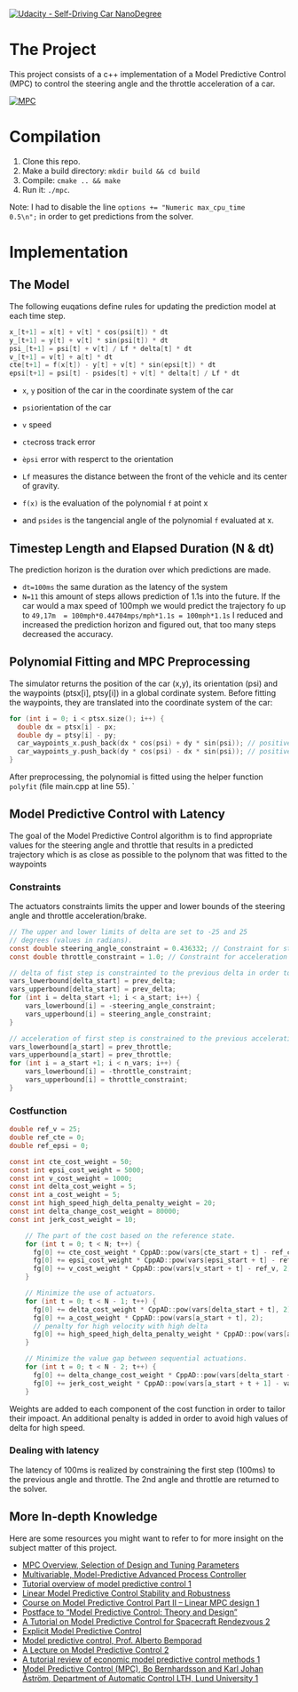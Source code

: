 [![Udacity - Self-Driving Car NanoDegree](https://s3.amazonaws.com/udacity-sdc/github/shield-carnd.svg)](http://www.udacity.com/drive)

# The Project
This project consists of a c++ implementation of a Model Predictive Control (MPC) to control the steering angle and the throttle acceleration of a car.

[![MPC](https://img.youtube.com/vi/G85SkykVckA/0.jpg)](https://www.youtube.com/watch?v=G85SkykVckA)

# Compilation
1. Clone this repo.
2. Make a build directory: `mkdir build && cd build`
3. Compile: `cmake .. && make`
4. Run it: `./mpc`.

Note: I had to disable the line ``options += "Numeric max_cpu_time          0.5\n";`` in order to get predictions from the solver.

# Implementation
## The Model
The following euqations define rules for updating the prediction model at each time step.

```c
x_[t+1] = x[t] + v[t] * cos(psi[t]) * dt
y_[t+1] = y[t] + v[t] * sin(psi[t]) * dt
psi_[t+1] = psi[t] + v[t] / Lf * delta[t] * dt
v_[t+1] = v[t] + a[t] * dt
cte[t+1] = f(x[t]) - y[t] + v[t] * sin(epsi[t]) * dt
epsi[t+1] = psi[t] - psides[t] + v[t] * delta[t] / Lf * dt
```
* ``x``, ``y`` position of the car in the coordinate system of the car
* ``psi``orientation of the car
* ``v`` speed
* ``cte``cross track error
* ``èpsi`` error with resperct to the orientation


* ``Lf`` measures the distance between the front of the vehicle and its center of gravity. 
* ``f(x)`` is the evaluation of the polynomial ``f`` at point x 
* and ``psides`` is the tangencial angle of the polynomial ``f`` evaluated at x.


## Timestep Length and Elapsed Duration (N & dt)
The prediction horizon is the duration over which predictions are made. 
* ``dt=100ms`` the same duration as the latency of the system
* ``N=11`` this amount of steps allows prediction of 1.1s into the future. If the car would a max speed of 100mph we would predict the trajectory fo up to ``49,17m  = 100mph*0.44704mps/mph*1.1s = 100mph*1.1s``
I reduced and increased the prediction horizon and figured out, that too many steps decreased the accuracy. 


## Polynomial Fitting and MPC Preprocessing
The simulator returns the position of the car (x,y), its orientation (psi) and the waypoints (ptsx[i], ptsy[i]) in a global cordinate system. Before fitting the waypoints, they are translated into the coordinate system of the car:

```c
for (int i = 0; i < ptsx.size(); i++) {
  double dx = ptsx[i] - px;
  double dy = ptsy[i] - py;
  car_waypoints_x.push_back(dx * cos(psi) + dy * sin(psi)); // positive values: ahead
  car_waypoints_y.push_back(dy * cos(psi) - dx * sin(psi)); // positive values: to the left
}
```
After preprocessing, the polynomial is fitted using the helper function ``polyfit`` (file main.cpp at line 55). 
`


## Model Predictive Control with Latency
The goal of the Model Predictive Control algorithm is to find appropriate values for the steering angle and throttle that results in a predicted trajectory which is as close as possible to the polynom that was fitted to the waypoints

### Constraints
The actuators constraints limits the upper and lower bounds of the steering angle and throttle acceleration/brake.
```c
// The upper and lower limits of delta are set to -25 and 25
// degrees (values in radians).
const double steering_angle_constraint = 0.436332; // Constraint for steering angle
const double throttle_constraint = 1.0; // Constraint for acceleration

// delta of fist step is constrainted to the previous delta in order to consider the latency of 100ms
vars_lowerbound[delta_start] = prev_delta;
vars_upperbound[delta_start] = prev_delta;
for (int i = delta_start +1; i < a_start; i++) {
    vars_lowerbound[i] = -steering_angle_constraint;
    vars_upperbound[i] = steering_angle_constraint;
}

// acceleration of first step is constrained to the previous acceleration in order to consider the latency of 100ms
vars_lowerbound[a_start] = prev_throttle;
vars_upperbound[a_start] = prev_throttle;
for (int i = a_start +1; i < n_vars; i++) {
    vars_lowerbound[i] = -throttle_constraint;
    vars_upperbound[i] = throttle_constraint;
}
```

### Costfunction
```c
double ref_v = 25;
double ref_cte = 0;
double ref_epsi = 0;

const int cte_cost_weight = 50;
const int epsi_cost_weight = 5000;
const int v_cost_weight = 1000;
const int delta_cost_weight = 5;
const int a_cost_weight = 5;
const int high_speed_high_delta_penalty_weight = 20;
const int delta_change_cost_weight = 80000;
const int jerk_cost_weight = 10;

    // The part of the cost based on the reference state.
    for (int t = 0; t < N; t++) {
      fg[0] += cte_cost_weight * CppAD::pow(vars[cte_start + t] - ref_cte, 2);
      fg[0] += epsi_cost_weight * CppAD::pow(vars[epsi_start + t] - ref_epsi, 2);
      fg[0] += v_cost_weight * CppAD::pow(vars[v_start + t] - ref_v, 2);
    }

    // Minimize the use of actuators.
    for (int t = 0; t < N - 1; t++) {
      fg[0] += delta_cost_weight * CppAD::pow(vars[delta_start + t], 2);
      fg[0] += a_cost_weight * CppAD::pow(vars[a_start + t], 2);
      // penalty for high velocity with high delta
      fg[0] += high_speed_high_delta_penalty_weight * CppAD::pow(vars[a_start + t] * vars[v_start+t], 2);
    }

    // Minimize the value gap between sequential actuations.
    for (int t = 0; t < N - 2; t++) {
      fg[0] += delta_change_cost_weight * CppAD::pow(vars[delta_start + t + 1] - vars[delta_start + t], 2);
      fg[0] += jerk_cost_weight * CppAD::pow(vars[a_start + t + 1] - vars[a_start + t], 2);
    }
```

Weights are added to each component of the cost function in order to tailor their impoact. 
An additional penalty is added in order to avoid high values of delta for high speed.

### Dealing with latency
The latency of 100ms is realized by constraining the first step (100ms) to the previous angle and throttle. The 2nd angle and throttle are returned to the solver.



## More In-depth Knowledge

Here are some resources you might want to refer to for more insight on the subject matter of this project.

* [MPC Overview, Selection of Design and Tuning Parameters](http://www.cc.ntut.edu.tw/~jcjeng/Model%20Predictive%20Control.pdf)
* [Multivariable, Model-Predictive Advanced Process Controller](https://minds.wisconsin.edu/handle/1793/10886)
* [Tutorial overview of model predictive control 1](https://minds.wisconsin.edu/handle/1793/10886)
* [Linear Model Predictive Control Stability and Robustness](http://www.control.isy.liu.se/research/reports/LicentiateThesis/Lic866.pdf)
* [Course on Model Predictive Control Part II – Linear MPC design 1](http://www.centropiaggio.unipi.it/sites/default/files/course/material/2_MPCcourse_linearMPC_design.pdf)
* [Postface to “Model Predictive Control: Theory and Design”](http://jbrwww.che.wisc.edu/home/jbraw/mpc/electronic-book.pdf)
* [A Tutorial on Model Predictive Control for Spacecraft Rendezvous 2](https://www.repository.cam.ac.uk/bitstream/handle/1810/247957/Hartley%202015%20European%20Control%20Conference%202015.pdf?sequence=1&isAllowed=y)
* [Explicit Model Predictive Control](https://www.kirp.chtf.stuba.sk/pc11/data/workshops/mpc/MPC_PC11_Lecture2.pdf)
* [Model predictive control, Prof. Alberto Bemporad](http://cse.lab.imtlucca.it/~bemporad/teaching/ac/pdf/AC2-10-MPC.pdf)
* [A Lecture on Model Predictive Control 2](http://cepac.cheme.cmu.edu/pasilectures/lee/LecturenoteonMPC-JHL.pdf)
* [A tutorial review of economic model predictive control methods 1](http://www.sciencedirect.com/science/article/pii/S0959152414000900)
* [Model Predictive Control (MPC), Bo Bernhardsson and Karl Johan Åström, Department of Automatic Control LTH, Lund University 1](http://www.control.lth.se/media/Education/DoctorateProgram/2016/Control%20System%20Synthesis/MPC.pdf)
